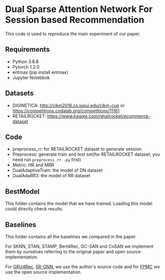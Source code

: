 # Dual Sparse Attention Network For Session based Recommendation

This code is used to reproduce the main experiment of our paper. 

## Requirements

+ Python 3.6.8
+ Pytorch 1.2.0
+ entmax (pip install entmax)
+ Jupyter Notebbok

## Datasets

+ DIGINETICA: http://cikm2016.cs.iupui.edu/cikm-cup or https://competitions.codalab.org/competitions/11161
+ RETAILROCKET: https://www.kaggle.com/retailrocket/ecommerce-dataset 

## Code
+ preprocess_rr: for RETAILROCKET dataset to generate session.
+ Preprocess: generate train and test set(for RETAILROCKET dataset, you need run `preprocess_rr .py` first)
+ Metric: HR and MRR
+ DualAdaptiveTrain: the model of DN dataset
+ DualAdaRR3: the model of RR dataset

## BestModel
This folder contains the model that we have trained. Loading this model could directly check results.

## Baselines
This folder contains all the baselines we compared in the paper. 

For SKNN, STAN, STAMP, Bert4Rec, GC-SAN and CoSAN we implement them by ourselves referring to the original paper and open source implementation. 

For [GRU4Rec](https://github.com/hidasib/GRU4Rec), [SR-GNN](https://github.com/CRIPAC-DIG/SR-GNN), we use the author's source code and for [FPMC](https://github.com/DeepGraphLearning/RecommenderSystems) we use the open source implementation.